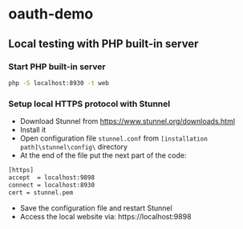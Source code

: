 # oauth-demo

## Local testing with PHP built-in server

### Start PHP built-in server
```sh
php -S localhost:8930 -t web
```

### Setup local HTTPS protocol with Stunnel
- Download Stunnel from https://www.stunnel.org/downloads.html
- Install it
- Open configuration file `stunnel.conf` from `[installation path]\stunnel\config\` directory
- At the end of the file put the next part of the code:

```sh
[https]
accept  = localhost:9898
connect = localhost:8930
cert = stunnel.pem
```
- Save the configuration file and restart Stunnel
- Access the local website via: https://localhost:9898
